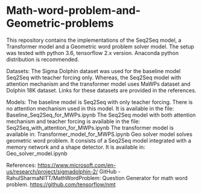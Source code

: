 # Math-word-problem-and-Geometric-problems
This repository contains the implementations of the Seq2Seq model, a Transformer model and a Geometric word problem solver model. 
The setup was tested with python 3.6, tensorflow 2.x version. Anaconda python distribution is recommended.

Datasets:
The Sigma Dolphin dataset was used for the baseline model Seq2Seq with teacher forcing only. Whereas, the Seq2Seq model with attention mechanism and the transformer model uses MaWPs dataset and Dolphin 18K dataset. Links for these datasets are provided in the references.

Models:
The baseline model is Seq2Seq with only teacher forcing. There is no attention mechanism used in this model. It is available in the file: Baseline_Seq2Seq_for_MWPs.ipynb
The Seq2Seq model with both attention mechanism and teacher forcing is available in the file: Seq2Seq_with_attention_for_MWPs.ipynb
The transformer model is available in: Transformer_model_for_MWPS.ipynb
Geo solver model solves geometric word problem. It consists of a Seq2Seq model integrated with a memory network and a shape detector. It is available in: Geo_solver_model.ipynb

References:
https://www.microsoft.com/en-us/research/project/sigmadolphin-2/
GitHub - RahulSharmaNITT/MathWordProblem: Question Generator for math word problem.
https://github.com/tensorflow/nmt

